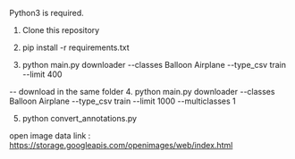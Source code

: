 
Python3 is required.

1. Clone this repository

2. pip install -r requirements.txt

3. python main.py downloader --classes Balloon Airplane --type_csv train --limit 400

-- download in the same folder
4. python main.py downloader --classes Balloon Airplane --type_csv train --limit 1000 --multiclasses 1

5. python convert_annotations.py 


open image data link : https://storage.googleapis.com/openimages/web/index.html



